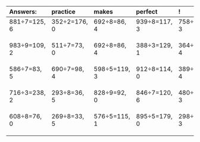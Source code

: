| Answers: | practice | makes | perfect | ! |
| :--- | :--- | :--- | :--- | :--- |
| 881÷7=125, 6 | 352÷2=176, 0 | 692÷8=86, 4 | 939÷8=117, 3 | 758÷5=151, 3 | 
|   |   |   |   |   | 
|   |   |   |   |   | 
|   |   |   |   |   | 
| 983÷9=109, 2 | 511÷7=73, 0 | 692÷8=86, 4 | 388÷3=129, 1 | 364÷9=40, 4 | 
|   |   |   |   |   | 
|   |   |   |   |   | 
|   |   |   |   |   | 
| 586÷7=83, 5 | 690÷7=98, 4 | 598÷5=119, 3 | 912÷8=114, 0 | 389÷5=77, 4 | 
|   |   |   |   |   | 
|   |   |   |   |   | 
|   |   |   |   |   | 
| 716÷3=238, 2 | 293÷8=36, 5 | 828÷9=92, 0 | 846÷7=120, 6 | 480÷9=53, 3 | 
|   |   |   |   |   | 
|   |   |   |   |   | 
|   |   |   |   |   | 
| 608÷8=76, 0 | 269÷8=33, 5 | 576÷5=115, 1 | 895÷5=179, 0 | 298÷5=59, 3 | 
|   |   |   |   |   | 
|   |   |   |   |   | 
|   |   |   |   |   | 
